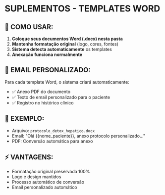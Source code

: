 # SUPLEMENTOS - TEMPLATES WORD

## 📝 COMO USAR:

1. **Coloque seus documentos Word (.docx) nesta pasta**
2. **Mantenha formatação original** (logo, cores, fontes)
3. **Sistema detecta automaticamente** os templates
4. **Anexação funciona normalmente**

## 📧 EMAIL PERSONALIZADO:

Para cada template Word, o sistema criará automaticamente:
- ✅ Anexo PDF do documento
- ✅ Texto de email personalizado para o paciente
- ✅ Registro no histórico clínico

## 🎯 EXEMPLO:
- Arquivo: `protocolo_detox_hepatico.docx`
- Email: "Olá {{nome_paciente}}, anexo protocolo personalizado..."
- PDF: Conversão automática para anexo

## ⚡ VANTAGENS:
- Formatação original preservada 100%
- Logo e design mantidos
- Processo automático de conversão
- Email personalizado automático

